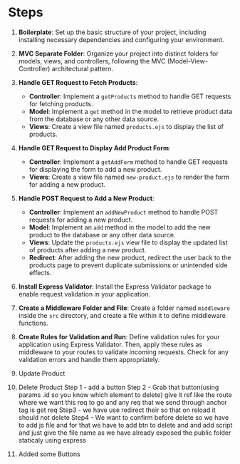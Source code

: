 # Steps

1. **Boilerplate**: Set up the basic structure of your project, including installing necessary dependencies and configuring your environment.

2. **MVC Separate Folder**: Organize your project into distinct folders for models, views, and controllers, following the MVC (Model-View-Controller) architectural pattern.

3. **Handle GET Request to Fetch Products**:
    - **Controller**: Implement a `getProducts` method to handle GET requests for fetching products.
    - **Model**: Implement a `get` method in the model to retrieve product data from the database or any other data source.
    - **Views**: Create a view file named `products.ejs` to display the list of products.

4. **Handle GET Request to Display Add Product Form**:
    - **Controller**: Implement a `getAddForm` method to handle GET requests for displaying the form to add a new product.
    - **Views**: Create a view file named `new-product.ejs` to render the form for adding a new product.

5. **Handle POST Request to Add a New Product**:
    - **Controller**: Implement an `addNewProduct` method to handle POST requests for adding a new product.
    - **Model**: Implement an `add` method in the model to add the new product to the database or any other data source.
    - **Views**: Update the `products.ejs` view file to display the updated list of products after adding a new product.
    - **Redirect**: After adding the new product, redirect the user back to the products page to prevent duplicate submissions or unintended side effects.

6. **Install Express Validator**: Install the Express Validator package to enable request validation in your application.

7. **Create a Middleware Folder and File**: Create a folder named `middleware` inside the `src` directory, and create a file within it to define middleware functions.

8. **Create Rules for Validation and Run**: Define validation rules for your application using Express Validator. Then, apply these rules as middleware to your routes to validate incoming requests. Check for any validation errors and handle them appropriately.

9. Update Product

10. Delete Product 
   Step 1 - add a button
   Step 2 - Grab that button(using params .id so you know which element to delete) give it ref like the route where we want this req to go and any req that we send through  anchor tag is get req 
Step3 - we have use redirect their so that on reload it should not delete 
Step4 - We want to confirm before delete so we have to add js file and for that we have to add btn to delete and and add script and just give the file name as we have already exposed the public folder staticaly using express

11. Added some Buttons